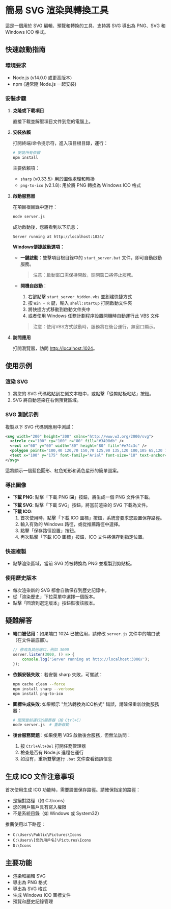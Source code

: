 # 簡易 SVG 渲染與轉換工具

這是一個用於 SVG 編輯、預覽和轉換的工具，支持將 SVG 導出為 PNG、SVG 和 Windows ICO 格式。

## 快速啟動指南

### 環境要求

- Node.js (v14.0.0 或更高版本)
- npm (通常隨 Node.js 一起安裝)

### 安裝步驟

1. **克隆或下載項目**

   直接下載並解壓項目文件到您的電腦上。

2. **安裝依賴**

   打開終端/命令提示符，進入項目根目錄，運行：

   ```bash
   # 安裝所有依賴
   npm install
   ```

   主要依賴項：
   - `sharp` (v0.33.5): 用於圖像處理和轉換
   - `png-to-ico` (v2.1.8): 用於將 PNG 轉換為 Windows ICO 格式

3. **啟動服務器**

   在項目根目錄中運行：

   ```bash
   node server.js
   ```

   成功啟動後，您將看到以下訊息：
   ```
   Server running at http://localhost:1024/
   ```

   **Windows便捷啟動選項：**
   
   - **一鍵啟動**：雙擊項目根目錄中的 `start_server.bat` 文件，即可自動啟動服務。
     > 注意：啟動窗口需保持開啟，關閉窗口將停止服務。
   
   - **開機自啟動**：
     1. 右鍵點擊 `start_server_hidden.vbs` 並創建快捷方式
     2. 按 `Win + R` 鍵，輸入 `shell:startup` 打開啟動文件夾
     3. 將快捷方式移動到啟動文件夾中
     4. 或者使用 Windows 任務計劃程序設置開機時自動運行此 VBS 文件
     > 注意：使用VBS方式啟動時，服務將在後台運行，無窗口顯示。

4. **訪問應用**

   打開瀏覽器，訪問 [http://localhost:1024](http://localhost:1024)。

## 使用示例

### 渲染 SVG

1. 將您的 SVG 代碼粘貼到左側文本框中，或點擊「從剪貼板粘貼」按鈕。
2. SVG 將自動渲染在右側預覽區域。

### SVG 測試示例

複製以下 SVG 代碼到應用中測試：

```xml
<svg width="200" height="200" xmlns="http://www.w3.org/2000/svg">
  <circle cx="100" cy="100" r="80" fill="#3498db" />
  <rect x="60" y="60" width="80" height="80" fill="#e74c3c" />
  <polygon points="100,40 120,70 150,70 125,90 135,120 100,105 65,120 75,90 50,70 80,70" fill="#f1c40f" />
  <text x="100" y="175" font-family="Arial" font-size="18" text-anchor="middle" fill="white">SVG 測試</text>
</svg>
```

這將顯示一個藍色圓形、紅色矩形和黃色星形的簡單圖案。

### 導出圖像

- **下載 PNG**: 點擊「下載 PNG 🖼️」按鈕，將生成一個 PNG 文件供下載。
- **下載 SVG**: 點擊「下載 SVG」按鈕，將當前渲染的 SVG 下載為文件。
- **下載 ICO**: 
   1. 首次使用時，點擊「下載 ICO 圖標」按鈕，系統會要求您設置保存路徑。
   2. 輸入有效的 Windows 路徑，或從推薦路徑中選擇。
   3. 點擊「保存路徑設置」按鈕。
   4. 再次點擊「下載 ICO 圖標」按鈕，ICO 文件將保存到指定位置。

### 快速複製

- 點擊渲染區域，當前 SVG 將被轉換為 PNG 並複製到剪貼板。

### 使用歷史版本

- 每次渲染新的 SVG 都會自動保存到歷史記錄中。
- 從「渲染歷史」下拉菜單中選擇一個版本。
- 點擊「回滾到選定版本」按鈕恢復該版本。

## 疑難解答

- **端口被佔用**：如果端口 1024 已被佔用，請修改 `server.js` 文件中的端口號（在文件最底部）。
  ```javascript
  // 修改為其他端口，例如 3000
  server.listen(3000, () => {
      console.log('Server running at http://localhost:3000/');
  });
  ```

- **依賴安裝失敗**：若安裝 sharp 失敗，可嘗試：
  ```bash
  npm cache clean --force
  npm install sharp --verbose
  npm install png-to-ico
  ```

- **圖標生成失敗**: 如果顯示 "無法轉換為ICO格式" 錯誤，請確保重新啟動服務器：
  ```bash
  # 關閉當前運行的服務器（按 Ctrl+C）
  node server.js  # 重新啟動
  ```

- **後台服務問題**：如果使用 VBS 啟動後台服務，但無法訪問：
  1. 按 `Ctrl+Alt+Del` 打開任務管理器
  2. 檢查是否有 Node.js 進程在運行
  3. 如沒有，重新雙擊運行 `.bat` 文件查看錯誤信息

## 生成 ICO 文件注意事項

首次使用生成 ICO 功能時，需要設置保存路徑。請確保指定的路徑：
- 是絕對路徑（如 C:\Icons）
- 您的用戶賬戶具有寫入權限
- 不是系統目錄（如 Windows 或 System32）

推薦使用以下路徑：
- `C:\Users\Public\Pictures\Icons`
- `C:\Users\[您的用戶名]\Pictures\Icons`
- `D:\Icons`

## 主要功能

- 渲染和編輯 SVG
- 導出為 PNG 格式
- 導出為 SVG 格式
- 生成 Windows ICO 圖標文件
- 預覽和歷史記錄管理